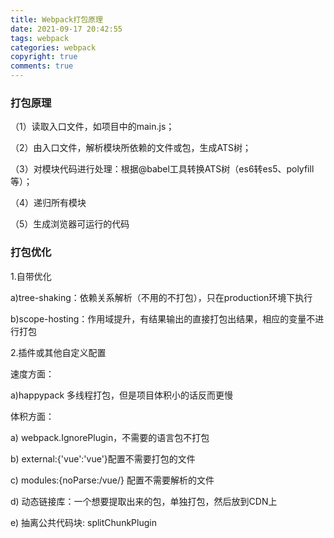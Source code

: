 ```yaml
---
title: Webpack打包原理
date: 2021-09-17 20:42:55
tags: webpack
categories: webpack
copyright: true
comments: true
---
```

### 打包原理
（1）读取入口文件，如项目中的main.js；

（2）由入口文件，解析模块所依赖的文件或包，生成ATS树；

（3）对模块代码进行处理：根据@babel工具转换ATS树（es6转es5、polyfill等）；

（4）递归所有模块

（5）生成浏览器可运行的代码

### 打包优化
1.自带优化

a)tree-shaking：依赖关系解析（不用的不打包），只在production环境下执行

b)scope-hosting：作用域提升，有结果输出的直接打包出结果，相应的变量不进行打包

2.插件或其他自定义配置

速度方面：

a)happypack 多线程打包，但是项目体积小的话反而更慢

体积方面：

a) webpack.IgnorePlugin，不需要的语言包不打包

b) external:{'vue':'vue'}配置不需要打包的文件

c) modules:{noParse:/vue/} 配置不需要解析的文件

d) 动态链接库：一个想要提取出来的包，单独打包，然后放到CDN上

e) 抽离公共代码块:  splitChunkPlugin
